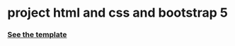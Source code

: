 # project html and css and bootstrap 5

<h3><a href="https://uq7lhwwzzka1igibhtwcgw.on.drv.tw/website/" > See the template</a></h3>
